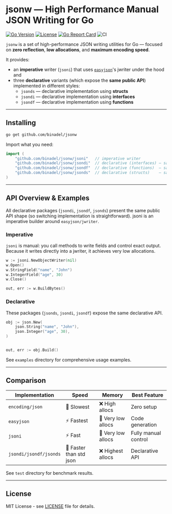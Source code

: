 # jsonw — High Performance Manual JSON Writing for Go

[![Go Version](https://img.shields.io/badge/Go-1.21+-blue.svg)](https://golang.org/)
[![License](https://img.shields.io/badge/License-MIT-green.svg)](LICENSE)
[![Go Report Card](https://goreportcard.com/badge/github.com/binadel/jsonw)](https://goreportcard.com/report/github.com/binadel/jsonw)
![CI](https://github.com/binadel/jsonw/actions/workflows/test.yml/badge.svg)

`jsonw` is a set of high-performance JSON writing utilities for Go — focused on **zero reflection**, **low allocations**, and **maximum encoding speed**.

It provides:
- an **imperative** writer (`jsoni`) that uses [`easyjson`](https://github.com/mailru/easyjson)'s jwriter under the hood and
- three **declarative** variants (which expose the **same public API**) implemented in different styles:
  - `jsonds` — declarative implementation using **structs**
  - `jsondi` — declarative implementation using **interfaces**
  - `jsondf` — declarative implementation using **functions**

---

## Installing

```bash
go get github.com/binadel/jsonw
```

Import what you need:

```go
import (
    "github.com/binadel/jsonw/jsoni"   // imperative writer
    "github.com/binadel/jsonw/jsondi"  // declarative (interfaces) — same API as jsondf/jsonds
    "github.com/binadel/jsonw/jsondf"  // declarative (functions)  — same API
    "github.com/binadel/jsonw/jsonds"  // declarative (structs)    — same API
)
```

---

## API Overview & Examples

All declarative packages (`jsondi`, `jsondf`, `jsonds`) present the same public API shape
(so switching implementation is straightforward).
jsoni is an imperative builder around `easyjson/jwriter`.

### Imperative

`jsoni` is manual: you call methods to write fields and control exact output. Because it writes directly into a jwriter, it achieves very low allocations.

```go
w := jsoni.NewObjectWriter(nil)
w.Open()
w.StringField("name", "John")
w.IntegerField("age", 30)
w.Close()

out, err := w.BuildBytes()
```

### Declarative

These packages (`jsonds`, `jsondi`, `jsondf`) expose the same declarative API.

```go
obj := json.New(
    json.String("name", "John"),
    json.Integer("age", 30),
)


out, err := obj.Build()
```

See `examples` directory for comprehensive usage examples.

---

## Comparison 

| Implementation         | Speed                   | Memory             | Best Feature         |
|------------------------|-------------------------|--------------------|----------------------|
| `encoding/json`        | 🐢 Slowest              | ❌ High allocs      | Zero setup           |
| `easyjson`             | ⚡ Fastest               | 🧠 Very low allocs | Code generation      |
| `jsoni`                | ⚡ Fast                  | 🧠 Very low allocs | Fully manual control |
| `jsondi/jsondf/jsonds` | 🚀 Faster than std json | ❌ Highest allocs   | Declarative API      |

See `test` directory for benchmark results.

---

## License

MIT License - see [LICENSE](LICENSE) file for details.
